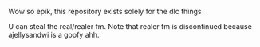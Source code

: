 Wow so epik, this repository exists solely for the dlc things

U can steal the real/realer fm. Note that realer fm is discontinued because ajellysandwi is a goofy ahh. 
